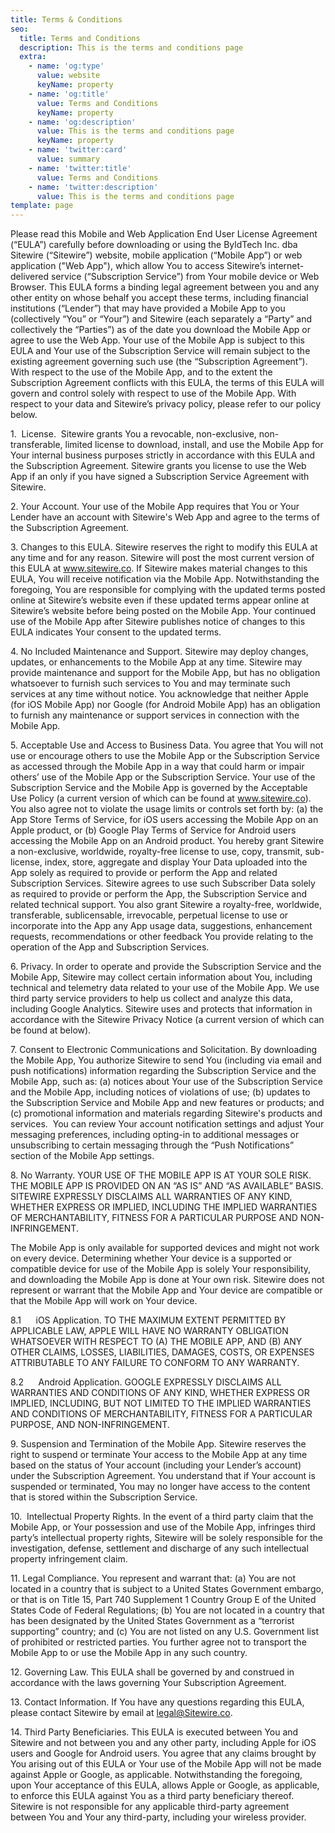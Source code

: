 ```yaml
---
title: Terms & Conditions
seo:
  title: Terms and Conditions
  description: This is the terms and conditions page
  extra:
    - name: 'og:type'
      value: website
      keyName: property
    - name: 'og:title'
      value: Terms and Conditions
      keyName: property
    - name: 'og:description'
      value: This is the terms and conditions page
      keyName: property
    - name: 'twitter:card'
      value: summary
    - name: 'twitter:title'
      value: Terms and Conditions
    - name: 'twitter:description'
      value: This is the terms and conditions page
template: page
---
```

Please read this Mobile and Web Application End User License Agreement (“EULA”) carefully before downloading or using the ByldTech Inc. dba Sitewire (“Sitewire”) website, mobile application (“Mobile App”) or  web application ("Web App"), which allow You to access Sitewire’s internet-delivered service (“Subscription Service”) from Your mobile device or Web Browser. This EULA forms a binding legal agreement between you and any other entity on whose behalf you accept these terms, including financial institutions (“Lender”) that may have provided a Mobile App to you (collectively “You” or “Your”) and Sitewire (each separately a “Party” and collectively the “Parties”) as of the date you download the Mobile App or agree to use the Web App. Your use of the Mobile App is subject to this EULA and Your use of the Subscription Service will remain subject to the existing agreement governing such use (the “Subscription Agreement”). With respect to the use of the Mobile App, and to the extent the Subscription Agreement conflicts with this EULA, the terms of this EULA will govern and control solely with respect to use of the Mobile App. With respect to your data and Sitewire’s privacy policy, please refer to our policy below.

1\.  License.  Sitewire grants You a revocable, non-exclusive, non-transferable, limited license to download, install, and use the Mobile App for Your internal business purposes strictly in accordance with this EULA and the Subscription Agreement. Sitewire grants you license to use the Web App if an only if you have signed a Subscription Service Agreement with Sitewire.

2\. Your Account. Your use of the Mobile App requires that You or Your Lender have an account with Sitewire's Web App and agree to the terms of the Subscription Agreement.

3\. Changes to this EULA. Sitewire reserves the right to modify this EULA at any time and for any reason. Sitewire will post the most current version of this EULA at www.sitewire.co. If Sitewire makes material changes to this EULA, You will receive notification via the Mobile App. Notwithstanding the foregoing, You are responsible for complying with the updated terms posted online at Sitewire’s website even if these updated terms appear online at Sitewire’s website before being posted on the Mobile App. Your continued use of the Mobile App after Sitewire publishes notice of changes to this EULA indicates Your consent to the updated terms.

4\. No Included Maintenance and Support. Sitewire may deploy changes, updates, or enhancements to the Mobile App at any time. Sitewire may provide maintenance and support for the Mobile App, but has no obligation whatsoever to furnish such services to You and may terminate such services at any time without notice. You acknowledge that neither Apple (for iOS Mobile App) nor Google (for Android Mobile App) has an obligation to furnish any maintenance or support services in connection with the Mobile App.

5\. Acceptable Use and Access to Business Data. You agree that You will not use or encourage others to use the Mobile App or the Subscription Service as accessed through the Mobile App in a way that could harm or impair others’ use of the Mobile App or the Subscription Service. Your use of the Subscription Service and the Mobile App is governed by the Acceptable Use Policy (a current version of which can be found at www.sitewire.co). You also agree not to violate the usage limits or controls set forth by: (a) the App Store Terms of Service, for iOS users accessing the Mobile App on an Apple product, or (b) Google Play Terms of Service for Android users accessing the Mobile App on an Android product. You hereby grant Sitewire a non-exclusive, worldwide, royalty-free license to use, copy, transmit, sub-license, index, store, aggregate and display Your Data uploaded into the App solely as required to provide or perform the App and related Subscription Services. Sitewire agrees to use such Subscriber Data solely as required to provide or perform the App, the Subscription Service and related technical support. You also grant Sitewire a royalty-free, worldwide, transferable, sublicensable, irrevocable, perpetual license to use or incorporate into the App any App usage data, suggestions, enhancement requests, recommendations or other feedback You provide relating to the operation of the App and Subscription Services.

6\. Privacy. In order to operate and provide the Subscription Service and the Mobile App, Sitewire may collect certain information about You, including technical and telemetry data related to your use of the Mobile App. We use third party service providers to help us collect and analyze this data, including Google Analytics. Sitewire uses and protects that information in accordance with the Sitewire Privacy Notice (a current version of which can be found at below).

7\. Consent to Electronic Communications and Solicitation. By downloading the Mobile App, You authorize Sitewire to send You (including via email and push notifications) information regarding the Subscription Service and the Mobile App, such as: (a) notices about Your use of the Subscription Service and the Mobile App, including notices of violations of use; (b) updates to the Subscription Service and Mobile App and new features or products; and (c) promotional information and materials regarding Sitewire's products and services.  You can review Your account notification settings and adjust Your messaging preferences, including opting-in to additional messages or unsubscribing to certain messaging through the “Push Notifications” section of the Mobile App settings.

8\. No Warranty. YOUR USE OF THE MOBILE APP IS AT YOUR SOLE RISK. THE MOBILE APP IS PROVIDED ON AN “AS IS” AND “AS AVAILABLE” BASIS. SITEWIRE EXPRESSLY DISCLAIMS ALL WARRANTIES OF ANY KIND, WHETHER EXPRESS OR IMPLIED, INCLUDING THE IMPLIED WARRANTIES OF MERCHANTABILITY, FITNESS FOR A PARTICULAR PURPOSE AND NON-INFRINGEMENT.

The Mobile App is only available for supported devices and might not work on every device. Determining whether Your device is a supported or compatible device for use of the Mobile App is solely Your responsibility, and downloading the Mobile App is done at Your own risk. Sitewire does not represent or warrant that the Mobile App and Your device are compatible or that the Mobile App will work on Your device.

8.1      iOS Application. TO THE MAXIMUM EXTENT PERMITTED BY APPLICABLE LAW, APPLE WILL HAVE NO WARRANTY OBLIGATION WHATSOEVER WITH RESPECT TO (A) THE MOBILE APP, AND (B) ANY OTHER CLAIMS, LOSSES, LIABILITIES, DAMAGES, COSTS, OR EXPENSES ATTRIBUTABLE TO ANY FAILURE TO CONFORM TO ANY WARRANTY.  

8.2      Android Application. GOOGLE EXPRESSLY DISCLAIMS ALL WARRANTIES AND CONDITIONS OF ANY KIND, WHETHER EXPRESS OR IMPLIED, INCLUDING, BUT NOT LIMITED TO THE IMPLIED WARRANTIES AND CONDITIONS OF MERCHANTABILITY, FITNESS FOR A PARTICULAR PURPOSE, AND NON-INFRINGEMENT.

9\. Suspension and Termination of the Mobile App. Sitewire reserves the right to suspend or terminate Your access to the Mobile App at any time based on the status of Your account (including your Lender’s account) under the Subscription Agreement. You understand that if Your account is suspended or terminated, You may no longer have access to the content that is stored within the Subscription Service.

10\.  Intellectual Property Rights. In the event of a third party claim that the Mobile App, or Your possession and use of the Mobile App, infringes third party’s intellectual property rights, Sitewire will be solely responsible for the investigation, defense, settlement and discharge of any such intellectual property infringement claim.

11\. Legal Compliance. You represent and warrant that: (a) You are not located in a country that is subject to a United States Government embargo, or that is on Title 15, Part 740 Supplement 1 Country Group E of the United States Code of Federal Regulations; (b) You are not located in a country that has been designated by the United States Government as a “terrorist supporting” country; and (c) You are not listed on any U.S. Government list of prohibited or restricted parties. You further agree not to transport the Mobile App to or use the Mobile App in any such country.

12\. Governing Law. This EULA shall be governed by and construed in accordance with the laws governing Your Subscription Agreement.

13\. Contact Information. If You have any questions regarding this EULA, please contact Sitewire by email at legal@Sitewire.co.

14\. Third Party Beneficiaries. This EULA is executed between You and Sitewire and not between you and any other party, including Apple for iOS users and Google for Android users. You agree that any claims brought by You arising out of this EULA or Your use of the Mobile App will not be made against Apple or Google, as applicable. Notwithstanding the foregoing, upon Your acceptance of this EULA, allows Apple or Google, as applicable, to enforce this EULA against You as a third party beneficiary thereof. Sitewire is not responsible for any applicable third-party agreement between You and Your any third-party, including your wireless provider.
